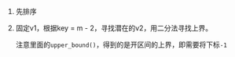 1.  先排序

2.  固定v1，根据key = m - 2，寻找潜在的v2，用二分法寻找上界。

    注意<algorithm>里面的`upper_bound()`，得到的是开区间的上界，即需要将下标`-1`
